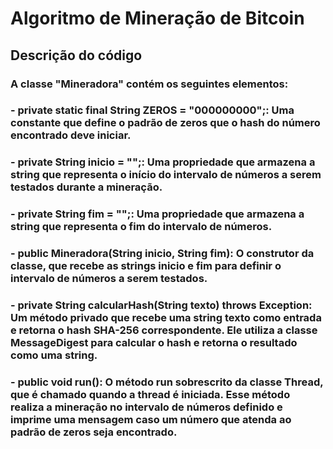 # Algoritmo de Mineração de Bitcoin
## Descrição do código
### A classe "Mineradora" contém os seguintes elementos:

### - private static final String ZEROS = "000000000";: Uma constante que define o padrão de zeros que o hash do número encontrado deve iniciar.

### - private String inicio = "";: Uma propriedade que armazena a string que representa o início do intervalo de números a serem testados durante a mineração.

### - private String fim = "";: Uma propriedade que armazena a string que representa o fim do intervalo de números.

### - public Mineradora(String inicio, String fim): O construtor da classe, que recebe as strings inicio e fim para definir o intervalo de números a serem testados.

### - private String calcularHash(String texto) throws Exception: Um método privado que recebe uma string texto como entrada e retorna o hash SHA-256 correspondente. Ele utiliza a classe MessageDigest para calcular o hash e retorna o resultado como uma string.

### - public void run(): O método run sobrescrito da classe Thread, que é chamado quando a thread é iniciada. Esse método realiza a mineração no intervalo de números definido e imprime uma mensagem caso um número que atenda ao padrão de zeros seja encontrado.
